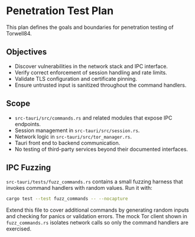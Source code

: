 # Penetration Test Plan

This plan defines the goals and boundaries for penetration testing of Torwell84.

## Objectives
- Discover vulnerabilities in the network stack and IPC interface.
- Verify correct enforcement of session handling and rate limits.
- Validate TLS configuration and certificate pinning.
- Ensure untrusted input is sanitized throughout the command handlers.

## Scope
- `src-tauri/src/commands.rs` and related modules that expose IPC endpoints.
- Session management in `src-tauri/src/session.rs`.
- Network logic in `src-tauri/src/tor_manager.rs`.
- Tauri front end to backend communication.
- No testing of third-party services beyond their documented interfaces.

## IPC Fuzzing
`src-tauri/tests/fuzz_commands.rs` contains a small fuzzing harness that
invokes command handlers with random values. Run it with:

```bash
cargo test --test fuzz_commands -- --nocapture
```

Extend this file to cover additional commands by generating random inputs
and checking for panics or validation errors. The mock Tor client shown in
`fuzz_commands.rs` isolates network calls so only the command handlers are
exercised.
